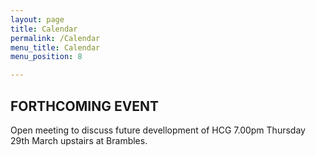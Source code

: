 ```yaml
---
layout: page
title: Calendar
permalink: /Calendar
menu_title: Calendar
menu_position: 8

---
```

## FORTHCOMING EVENT

Open meeting to discuss future devellopment of HCG  7.00pm Thursday 29th March upstairs at Brambles.











